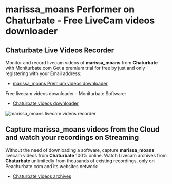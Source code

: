 # marissa_moans Performer on Chaturbate - Free LiveCam videos downloader

## Chaturbate Live Videos Recorder

Monitor and record livecam videos of **marissa_moans** from **Chaturbate** with Moniturbate.com
Get a premium trial for free by just and only registering with your Email address:
* [marissa_moans Premium videos downloader](https://moniturbate.com/request-demo-licence-key.html)

Free livecam videos downloader - Moniturbate Software:
* [Chaturbate videos downloader](https://moniturbate.com/moniturbate-download-software.html)

![marissa_moans livecam videos recorder](https://peachurnet.com/templates/moniturbate-software.png)


## Capture marissa_moans videos from the Cloud and watch your recordings on Streaming

Without the need of downloading a software, capture **marissa_moans** livecam videos from **Chaturbate** 100% online.
Watch Livecam archives from **Chaturbate** unlimitedly from thousands of existing recordings, only on Peachurbate.com and its websites network:
* [Chaturbate videos archives](https://peachurnet.com/)